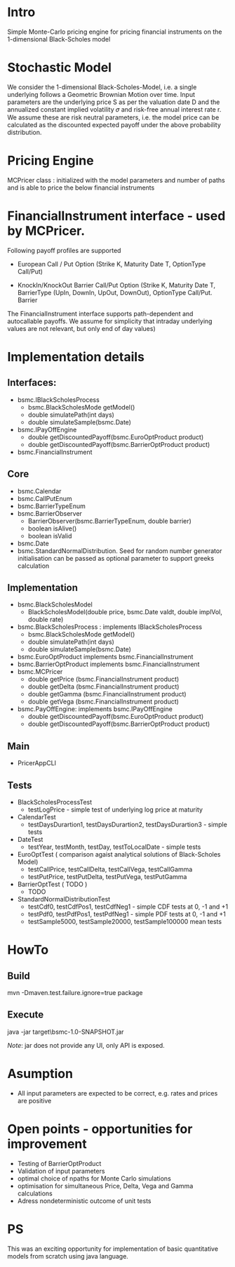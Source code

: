 # Intro
Simple Monte-Carlo pricing engine for pricing financial instruments on the 1-dimensional Black-Scholes model

# Stochastic Model

We consider the 1-dimensional Black-Scholes-Model, i.e. a single underlying follows a Geometric Brownian 
Motion over time. Input parameters are the underlying price S as per the valuation date D and the 
annualized constant implied volatility 𝜎 and risk-free annual interest rate r. 
We assume these are risk neutral parameters, i.e. the model price can be calculated as the discounted 
expected payoff under the above probability distribution.

# Pricing Engine

MCPricer class : initialized with the model parameters and number of paths and is 
able to price the below financial instruments

# FinancialInstrument interface - used by MCPricer.
Following payoff profiles are supported

  * European Call / Put Option (Strike K, Maturity Date T, OptionType Call/Put)

  * KnockIn/KnockOut Barrier Call/Put Option (Strike K, Maturity Date T, BarrierType (UpIn, DownIn, UpOut, DownOut), OptionType Call/Put. Barrier
  
The FinancialInstrument interface supports path-dependent and autocallable payoffs. We assume for simplicity that intraday underlying values are not relevant, but only end of day values)

# Implementation details

## Interfaces: 
  * bsmc.IBlackScholesProcess
    * bsmc.BlackScholesMode getModel()
    * double simulatePath(int days)
    * double simulateSample(bsmc.Date)
  * bsmc.IPayOffEngine
    * double getDiscountedPayoff(bsmc.EuroOptProduct product)
    * double getDiscountedPayoff(bsmc.BarrierOptProduct product)    
  * bsmc.FinancialInstrument
  
## Core
  * bsmc.Calendar
  * bsmc.CallPutEnum
  * bsmc.BarrierTypeEnum
  * bsmc.BarrierObserver
    * BarrierObserver(bsmc.BarrierTypeEnum, double barrier)
    * boolean isAlive()
    * boolean isValid
  * bsmc.Date
  * bsmc.StandardNormalDistribution.  Seed for random number generator initialisation can be passed as optional parameter to support greeks calculation
  
## Implementation
  * bsmc.BlackScholesModel
    * BlackScholesModel(double price, bsmc.Date valdt, double implVol, double rate)
  * bsmc.BlackScholesProcess : implements IBlackScholesProcess
    * bsmc.BlackScholesMode getModel()
    * double simulatePath(int days)
    * double simulateSample(bsmc.Date)
  * bsmc.EuroOptProduct implements bsmc.FinancialInstrument
  * bsmc.BarrierOptProduct implements bsmc.FinancialInstrument
  * bsmc.MCPricer
    * double getPrice (bsmc.FinancialInstrument product)
    * double getDelta (bsmc.FinancialInstrument product)
    * double getGamma (bsmc.FinancialInstrument product)
    * double getVega (bsmc.FinancialInstrument product)
  * bsmc.PayOffEngine: implements bsmc.IPayOffEngine
    * double getDiscountedPayoff(bsmc.EuroOptProduct product)
    * double getDiscountedPayoff(bsmc.BarrierOptProduct product)    

## Main
  * PricerAppCLI
  
## Tests
  * BlackScholesProcessTest
    * testLogPrice - simple test of underlying log price at maturity
  * CalendarTest
    * testDaysDurartion1, testDaysDurartion2, testDaysDurartion3 - simple tests
  * DateTest
    * testYear, testMonth, testDay, testToLocalDate - simple tests
  * EuroOptTest ( comparison agaist analytical solutions of Black-Scholes Model)
    * testCallPrice, testCallDelta, testCallVega, testCallGamma
    * testPutPrice, testPutDelta, testPutVega, testPutGamma
  * BarrierOptTest ( TODO )
    * TODO
  * StandardNormalDistributionTest
    * testCdf0, testCdfPos1, testCdfNeg1 - simple CDF tests at 0, -1 and +1
    * testPdf0, testPdfPos1, testPdfNeg1 - simple PDF tests at 0, -1 and +1
    * testSample5000, testSample20000, testSample100000  mean tests

# HowTo

##  Build 
  
  mvn -Dmaven.test.failure.ignore=true package

## Execute 
  
  java -jar target\bsmc-1.0-SNAPSHOT.jar

  *Note*: jar does not provide any UI, only API is exposed.

# Asumption
 * All input parameters are expected to be correct, e.g. rates and prices are positive
  
# Open points - opportunities for improvement
  * Testing of BarrierOptProduct
  * Validation of input parameters
  * optimal choice of npaths for Monte Carlo simulations
  * optimisation for simultaneous Price, Delta, Vega and Gamma calculations
  * Adress nondeterministic outcome of unit tests
  
# PS

This was an exciting opportunity for implementation of basic quantitative models from scratch using java language.
